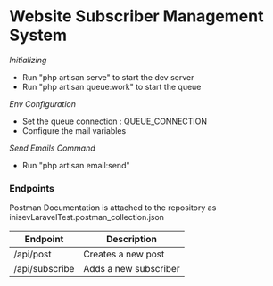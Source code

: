 <h1>Website Subscriber Management System</h1>

<p><em>Initializing</em></p>
<ul>
    <li>Run "php artisan serve" to start the dev server</li>
    <li>Run "php artisan queue:work" to start the queue</li>
</ul>

<p><em>Env Configuration</em><p>
<ul>
    <li>Set the queue connection : QUEUE_CONNECTION</li>
    <li>Configure the mail variables</li>
</ul>

<p><em>Send Emails Command</em></p>
<ul>
<li>Run "php artisan email:send"</li>
</ul>

<h3>Endpoints</h3>
<p>Postman Documentation is attached to the repository as inisevLaravelTest.postman_collection.json</p>
<table>
    <thead>
        <th>Endpoint</th>
        <th>Description</th>
    </thead>
<tbody>
    <tr>
        <td>/api/post</td>
        <td>Creates a new post</td>
    </tr>
    <tr>
        <td>/api/subscribe</td>
        <td>Adds a new subscriber</td>
    </tr>
</tbody>
</table>
